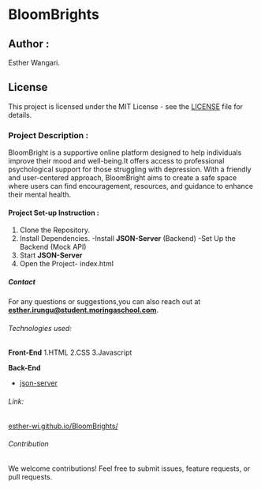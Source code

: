 # BloomBrights

## Author :
Esther Wangari.

## License

This project is licensed under the MIT License - see the [LICENSE](LICENSE) file for details.


### Project Description :
BloomBright is a supportive online platform designed to help individuals improve their mood and well-being.It offers access to professional psychological support for those struggling with depression. With a friendly and user-centered approach, BloomBright aims to create a safe space where users can find encouragement, resources, and guidance to enhance their mental health.

#### Project Set-up Instruction :
1. Clone the Repository.
2. Install Dependencies.
  -Install **JSON-Server** (Backend)
  -Set Up the Backend (Mock API)
3. Start **JSON-Server**
4. Open the Project- index.html


##### Contact
For any questions or suggestions,you can also reach out at **esther.irungu@student.moringaschool.com**.

###### Technologies used:
**Front-End**
1.HTML
2.CSS
3.Javascript

**Back-End**
- [json-server](https://github.com/Esther-WI/My-APP-BACKEND)

###### Link:
[esther-wi.github.io/BloomBrights/](esther-wi.github.io/BloomBrights/)

###### Contribution 
We welcome contributions! Feel free to submit issues, feature requests, or pull requests.




